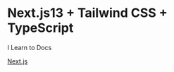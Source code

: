 # Next.js13 + Tailwind CSS + TypeScript

I Learn to Docs

[Next.js](https://nextjs.org/docs/getting-started)


